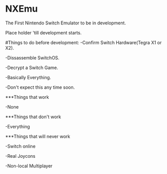 # NXEmu
The First Nintendo Switch Emulator to be in development.

Place holder 'till development starts.

#Things to do before development:
-Confirm Switch Hardware(Tegra X1 or X2).

-Dissassemble SwitchOS.

-Decrypt a Switch Game.

-Basically Everything.

-Don't expect this any time soon.

***Things that work

-None

***Things that don't work

-Everything

***Things that will never work

-Switch online

-Real Joycons

-Non-local Multiplayer

